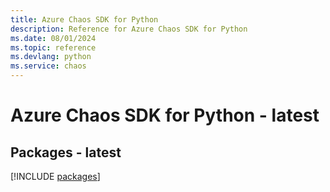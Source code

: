 ```yaml
---
title: Azure Chaos SDK for Python
description: Reference for Azure Chaos SDK for Python
ms.date: 08/01/2024
ms.topic: reference
ms.devlang: python
ms.service: chaos
---
```

# Azure Chaos SDK for Python - latest
## Packages - latest
[!INCLUDE [packages](chaos-index.md)]